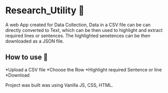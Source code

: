 # Research_Utility 🔧

A web App created for Data Collection, Data in a CSV file can be can directly converted to Text, which can be then used to highlight and extract required lines or sentences.
The highlighted senetences can be then downloaded as a JSON file.

## How to use 🤔
  
  *Upload a CSV file
  *Choose the Row
  *Highlight required Sentence or line
  *Download 
  
Project was built was using Vanilla JS, CSS, HTML.


